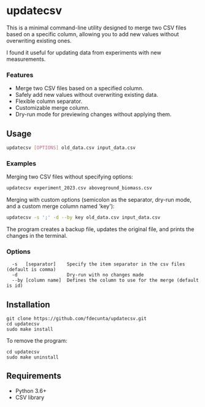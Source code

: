 # updatecsv

This is a minimal command-line utility designed to merge two CSV files based on a specific column, allowing you to add new values without overwriting existing ones.

I found it useful for updating data from experiments with new measurements.

### Features

- Merge two CSV files based on a specified column.
- Safely add new values without overwriting existing data.
- Flexible column separator.
- Customizable merge column.
- Dry-run mode for previewing changes without applying them.


## Usage 

```bash
updatecsv [OPTIONS] old_data.csv input_data.csv
```

### Examples

Merging two CSV files without specifying options:

```bash
updatecsv experiment_2023.csv aboveground_biomass.csv
```

Merging with custom options (semicolon as the separator, dry-run mode, and a custom merge column named 'key'):


```bash
updatecsv -s ';' -d --by key old_data.csv input_data.csv
```

The program creates a backup file, updates the original file, and prints the changes in the terminal.


### Options

```
  -s   [separator]    Specify the item separator in the csv files (default is comma)
  -d                  Dry-run with no changes made
  --by [column name]  Defines the column to use for the merge (default is id)
```


## Installation

```shell
git clone https://github.com/fdecunta/updatecsv.git
cd updatecsv
sudo make install
```

To remove the program:

```shell
cd updatecsv
sudo make uninstall
```

## Requirements

- Python 3.6+
- CSV library

